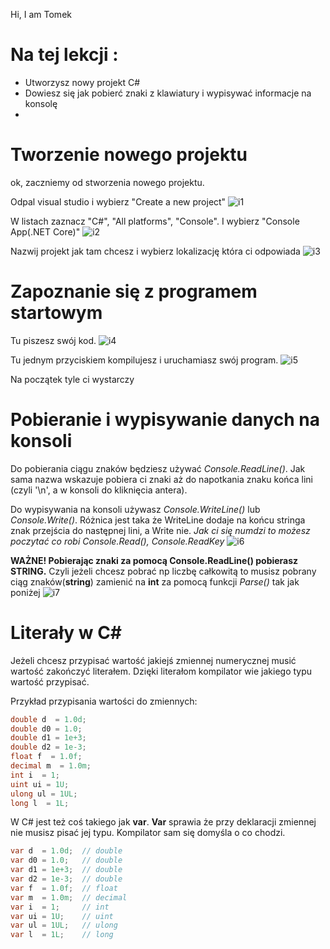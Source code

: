 Hi, I am Tomek

# Na tej lekcji :
* Utworzysz nowy projekt C#
* Dowiesz się jak pobierć znaki z klawiatury i wypisywać informacje na konsolę
* 

# Tworzenie nowego projektu
ok, zaczniemy od stworzenia nowego projektu.

Odpal visual studio i wybierz "Create a new project"
![i1](https://github.com/tomaszgawron901/beginner_programing_exercises/blob/master/Lekcja%202/asstes/i1.png)

W listach zaznacz "C#", "All platforms", "Console". I wybierz "Console App(.NET Core)"
![i2](https://github.com/tomaszgawron901/beginner_programing_exercises/blob/master/Lekcja%202/asstes/i2.png)

Nazwij projekt jak tam chcesz i wybierz lokalizację która ci odpowiada
![i3](https://github.com/tomaszgawron901/beginner_programing_exercises/blob/master/Lekcja%202/asstes/i3.png)

# Zapoznanie się z programem startowym

Tu piszesz swój kod.
![i4](https://github.com/tomaszgawron901/beginner_programing_exercises/blob/master/Lekcja%202/asstes/i4.png)

Tu jednym przyciskiem kompilujesz i uruchamiasz swój program.
![i5](https://github.com/tomaszgawron901/beginner_programing_exercises/blob/master/Lekcja%202/asstes/i5.png)

Na początek tyle ci wystarczy

# Pobieranie i wypisywanie danych na konsoli

Do pobierania ciągu znaków będziesz używać *Console.ReadLine()*.
Jak sama nazwa wskazuje pobiera ci znaki aż do napotkania znaku końca lini (czyli '\n', a w konsoli do kliknięcia antera).

Do wypisywania na konsoli używasz *Console.WriteLine()* lub *Console.Write()*.
Różnica jest taka że WriteLine dodaje na końcu stringa znak przejścia do następnej lini, a Write nie.
*Jak ci się numdzi to możesz poczytać co robi Console.Read(), Console.ReadKey*
![i6](https://github.com/tomaszgawron901/beginner_programing_exercises/blob/master/Lekcja%202/asstes/i6.png)

**WAŻNE! Pobierając znaki za pomocą Console.ReadLine() pobierasz STRING.**
Czyli jeżeli chcesz pobrać np liczbę całkowitą to musisz pobrany ciąg znaków(**string**) zamienić na **int** za pomocą funkcji *Parse()* tak jak poniżej
![i7](https://github.com/tomaszgawron901/beginner_programing_exercises/blob/master/Lekcja%202/asstes/i7.png)

# Literały w C#
Jeżeli chcesz przypisać wartość jakiejś zmiennej numerycznej musić wartość zakończyć literałem.
Dzięki literałom kompilator wie jakiego typu wartość przypisać.

Przykład przypisania wartości do zmiennych:
```C#
double d  = 1.0d;
double d0 = 1.0; 
double d1 = 1e+3;
double d2 = 1e-3;
float f  = 1.0f;
decimal m  = 1.0m;
int i  = 1;
uint ui = 1U;
ulong ul = 1UL;
long l  = 1L;
```
W C# jest też coś takiego jak **var**. **Var** sprawia że przy deklaracji zmiennej nie musisz pisać jej typu. Kompilator sam się domyśla o co chodzi.
```C#
var d  = 1.0d;  // double
var d0 = 1.0;   // double
var d1 = 1e+3;  // double
var d2 = 1e-3;  // double
var f  = 1.0f;  // float
var m  = 1.0m;  // decimal
var i  = 1;     // int
var ui = 1U;    // uint
var ul = 1UL;   // ulong
var l  = 1L;    // long
```
